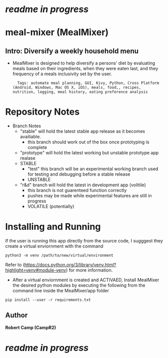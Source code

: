 
# ***readme in progress***
# meal-mixer (MealMixer)
## Intro: Diversify a weekly household menu

- MealMixer is designed to help diversify a persons' diet by evaluating
meals based on their ingredients, when they were eaten last, and they frequency
of a meals inclusivity set by the user.

        Tags: automate meal planning, GUI, Kivy, Python, Cross Platform (Android, Windows, Mac OS X, iOS), meals, food,, recipes, nutrition, logging, meal history, eating preference analysis
# Repository Notes
- Branch Notes
    - "stable" will hold the latest stable app release as it becomes availiable.
        - this branch should work out of the box once prototyping is complete
    - "prototype" will hold the latest working but unstable prototype app
realase
    - STABLE
        - "test" this branch will be an experimental working branch used for
    testing and debugging before a stable release
        - UNSTABLE
    - "r&d" branch will hold the latest in development app (volitile)
        - this branch is not guarenteed function correctly
        - pushes may be made while experimental features are still in progress
        - VOLATILE (potentially)
# Installing and Running
If the user is running this app directly from the source code, I sugggest they
create a virtual enviornment with the command
```
python3 -m venv /path/to/new/virtual/environment
```

Refer to (https://docs.python.org/3/library/venv.html?highlight=venv#module-venv)
for more information.

- After a virtual enviornment is created and ACTIVAED, Install MealMixer the desired
python modules by executing the following from the command line inside the
MealMixer/app folder
```
pip install --user -r requirements.txt
```
## Author
**Robert Camp (CampR2)**
# ***readme in progress***
